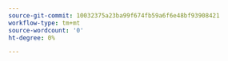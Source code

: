 ```yaml
---
source-git-commit: 10032375a23ba99f674fb59a6f6e48bf93908421
workflow-type: tm+mt
source-wordcount: '0'
ht-degree: 0%

---
```

